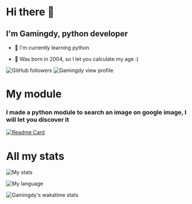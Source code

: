 # Hi there 👋
## I'm Gamingdy, python developer

- 🐍 I'm currently learning python


- 🥧 Was born in 2004, so I let you calculate my age :)

![GitHub followers](https://img.shields.io/github/followers/gamingdy?label=Follow&color=blueviolet&style=flat-square&logo=GitHub)
![Gamingdy view profile](https://komarev.com/ghpvc/?username=gamingdy&color=E314D6&style=flat-square)

# My module

### I made a python module to search an image on google image, I will let you discover it

[![Readme Card](https://github-readme-stats.vercel.app/api/pin/?username=gamingdy&repo=image-search-python&theme=jolly&hide_border=true)](https://github.com/gamingdy/image-search-python)

# All my stats


![My stats](https://github-readme-stats.vercel.app/api?username=gamingdy&show_icons=true&hide_border=true&theme=jolly&include_all_commits=true&count_private=true&line_height=24px&hide=contribs)


![My language](https://github-readme-stats.vercel.app/api/top-langs/?username=gamingdy&layout=compact&theme=jolly&langs_count=100&hide_border=true)


![Gamingdy's wakatime stats](https://github-readme-stats.vercel.app/api/wakatime?username=gamingdy&theme=jolly&hide_border=true&layout=compact)


